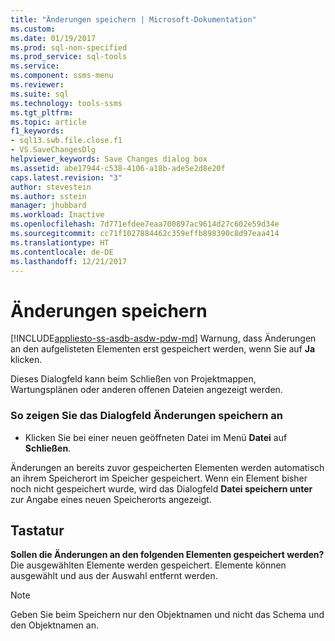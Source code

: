 ```yaml
---
title: "Änderungen speichern | Microsoft-Dokumentation"
ms.custom: 
ms.date: 01/19/2017
ms.prod: sql-non-specified
ms.prod_service: sql-tools
ms.service: 
ms.component: ssms-menu
ms.reviewer: 
ms.suite: sql
ms.technology: tools-ssms
ms.tgt_pltfrm: 
ms.topic: article
f1_keywords:
- sql13.swb.file.close.f1
- VS.SaveChangesDlg
helpviewer_keywords: Save Changes dialog box
ms.assetid: abe17944-c538-4106-a18b-ade5e2d8e20f
caps.latest.revision: "3"
author: stevestein
ms.author: sstein
manager: jhubbard
ms.workload: Inactive
ms.openlocfilehash: 7d771efdee7eaa700897ac9614d27c602e59d34e
ms.sourcegitcommit: cc71f1027884462c359effb898390c8d97eaa414
ms.translationtype: HT
ms.contentlocale: de-DE
ms.lasthandoff: 12/21/2017
---
```

# <a name="save-changes"></a>Änderungen speichern
[!INCLUDE[appliesto-ss-asdb-asdw-pdw-md](../../includes/appliesto-ss-asdb-asdw-pdw-md.md)] Warnung, dass Änderungen an den aufgelisteten Elementen erst gespeichert werden, wenn Sie auf **Ja** klicken.  
  
Dieses Dialogfeld kann beim Schließen von Projektmappen, Wartungsplänen oder anderen offenen Dateien angezeigt werden.  
  
### <a name="to-display-the-save-changes-dialog-box"></a>So zeigen Sie das Dialogfeld Änderungen speichern an  
  
-   Klicken Sie bei einer neuen geöffneten Datei im Menü **Datei** auf **Schließen**.  
  
Änderungen an bereits zuvor gespeicherten Elementen werden automatisch an ihrem Speicherort im Speicher gespeichert. Wenn ein Element bisher noch nicht gespeichert wurde, wird das Dialogfeld **Datei speichern unter** zur Angabe eines neuen Speicherorts angezeigt.  
  
## <a name="options"></a>Tastatur  
**Sollen die Änderungen an den folgenden Elementen gespeichert werden?**  
Die ausgewählten Elemente werden gespeichert. Elemente können ausgewählt und aus der Auswahl entfernt werden.  
  
> [!NOTE]  
> Geben Sie beim Speichern nur den Objektnamen und nicht das Schema und den Objektnamen an.  
  
